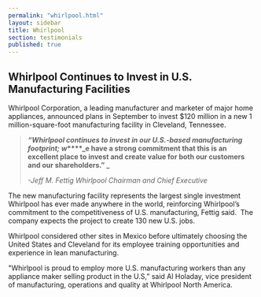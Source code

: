 ```yaml
---
permalink: "whirlpool.html"
layout: sidebar
title: Whirlpool
section: testimonials
published: true
---
```

## Whirlpool Continues to Invest in U.S. Manufacturing Facilities

Whirlpool Corporation, a leading manufacturer and marketer of major home appliances, announced plans in September to invest $120 million in a new 1 million-square-foot manufacturing facility in Cleveland, Tennessee. 

>**_“Whirlpool continues to invest in our U.S.-based manufacturing footprint; w_****_e have a strong commitment that this is an excellent place to invest and create value for both our customers and our shareholders.” _**
>
>_-Jeff M. Fettig Whirlpool Chairman and Chief Executive_

The new manufacturing facility represents the largest single investment Whirlpool has ever made anywhere in the world, reinforcing Whirlpool’s commitment to the competitiveness of U.S. manufacturing, Fettig said.&nbsp; The company expects the project to create 130 new U.S. jobs. 

Whirlpool considered other sites in Mexico before ultimately choosing the United States and Cleveland for its employee training opportunities and experience in lean manufacturing. 

"Whirlpool is proud to employ more U.S. manufacturing workers than any appliance maker selling product in the U.S,” said Al Holaday, vice president of manufacturing, operations and quality at Whirlpool North America.
  